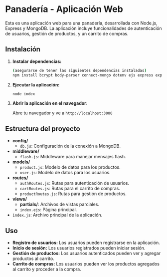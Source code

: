 


# Panadería - Aplicación Web

Esta es una aplicación web para una panadería, desarrollada con Node.js, Express y MongoDB. La aplicación incluye funcionalidades de autenticación de usuarios, gestión de productos, y un carrito de compras.

## Instalación

1. **Instalar dependencias:**
    
    ```bash
    (asegurarse de tener las siguientes dependencias instaladas)
    npm install bcrypt body-parser connect-mongo dotenv ejs express express-session mongoose
    
    ```
    
2. **Ejecutar la aplicación:**

    ```bash
    node index
    ```

3. **Abrir la aplicación en el navegador:**

    Abre tu navegador y ve a `http://localhost:3000`

## Estructura del proyecto

- **config/**
  - `db.js`: Configuración de la conexión a MongoDB.
- **middleware/**
  - `flash.js`: Middleware para manejar mensajes flash.
- **models/**
  - `product.js`: Modelo de datos para los productos.
  - `user.js`: Modelo de datos para los usuarios.
- **routes/**
  - `authRoutes.js`: Rutas para autenticación de usuarios.
  - `cartRoutes.js`: Rutas para el carrito de compras.
  - `productRoutes.js`: Rutas para gestión de productos.
- **views/**
  - **partials/**: Archivos de vistas parciales.
  - `index.ejs`: Página principal.
- `index.js`: Archivo principal de la aplicación.

## Uso

- **Registro de usuarios:** Los usuarios pueden registrarse en la aplicación.
- **Inicio de sesión:** Los usuarios registrados pueden iniciar sesión.
- **Gestión de productos:** Los usuarios autenticados pueden ver y agregar productos al carrito.
- **Carrito de compras:** Los usuarios pueden ver los productos agregados al carrito y proceder a la compra.

